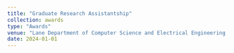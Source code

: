 ```yaml
---
title: "Graduate Research Assistantship"
collection: awards
type: "Awards"
venue: "Lane Department of Computer Science and Electrical Engineering, WVU"
date: 2024-01-01
---
```

